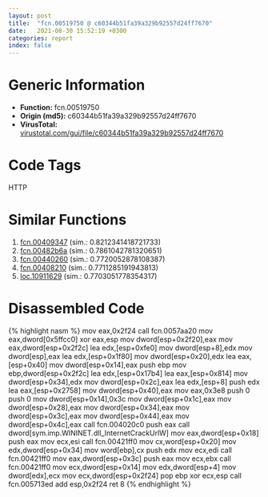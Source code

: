 ```yaml
---
layout: post
title:  "fcn.00519750 @ c60344b51fa39a329b92557d24ff7670"
date:   2021-08-30 15:52:19 +0300
categories: report
index: false
---
```


# Generic Information
- **Function:** fcn.00519750
- **Origin (md5):** c60344b51fa39a329b92557d24ff7670
- **VirusTotal:** [virustotal.com/gui/file/c60344b51fa39a329b92557d24ff7670][virustotal_ref]

# Code Tags
<span class="tag" id="HTTP">HTTP</span>


# Similar Functions

1. [fcn.00409347][similar_1_ref] (sim.: 0.8212341418721733)
2. [fcn.00482b6a][similar_2_ref] (sim.: 0.7861042781320651)
3. [fcn.00440260][similar_3_ref] (sim.: 0.7720052878108387)
4. [fcn.00408210][similar_4_ref] (sim.: 0.7711285191943813)
5. [loc.10911629][similar_5_ref] (sim.: 0.7703051778354317)


# Disassembled Code

{% highlight nasm %}
mov eax,0x2f24
call fcn.0057aa20
mov eax,dword[0x5ffcc0]
xor eax,esp
mov dword[esp+0x2f20],eax
mov eax,dword[esp+0x2f2c]
lea edx,[esp+0xfe0]
mov dword[esp+8],edx
mov dword[esp],eax
lea edx,[esp+0x1f80]
mov dword[esp+0x20],edx
lea eax,[esp+0x40]
mov dword[esp+0x14],eax
push ebp
mov ebp,dword[esp+0x2f2c]
lea edx,[esp+0x17b4]
lea eax,[esp+0x814]
mov dword[esp+0x34],edx
mov dword[esp+0x2c],eax
lea edx,[esp+8]
push edx
lea eax,[esp+0x2758]
mov dword[esp+0x40],eax
mov eax,0x3e8
push 0
push 0
mov dword[esp+0x14],0x3c
mov dword[esp+0x1c],eax
mov dword[esp+0x28],eax
mov dword[esp+0x34],eax
mov dword[esp+0x3c],eax
mov dword[esp+0x44],eax
mov dword[esp+0x4c],eax
call fcn.004020c0
push eax
call dword[sym.imp.WININET.dll_InternetCrackUrlW]
mov eax,dword[esp+0x18]
push eax
mov ecx,esi
call fcn.00421ff0
mov cx,word[esp+0x20]
mov edx,dword[esp+0x34]
mov word[ebp],cx
push edx
mov ecx,edi
call fcn.00421ff0
mov eax,dword[esp+0x3c]
push eax
mov ecx,ebx
call fcn.00421ff0
mov ecx,dword[esp+0x14]
mov edx,dword[esp+4]
mov dword[edx],ecx
mov ecx,dword[esp+0x2f24]
pop ebp
xor ecx,esp
call fcn.005713ed
add esp,0x2f24
ret 8
{% endhighlight %}


[similar_1_ref]: /report/fcn.00409347@b3771987fba16f4fba07d1109ec72c76
[similar_2_ref]: /report/fcn.00482b6a@b3771987fba16f4fba07d1109ec72c76
[similar_3_ref]: /report/fcn.00440260@c60344b51fa39a329b92557d24ff7670
[similar_4_ref]: /report/fcn.00408210@0403abd1e9e066fc89cddd5736647282
[similar_5_ref]: /report/loc.10911629@89dc67d2f980e8488f97b1bf8cb24258
[virustotal_ref]: https://www.virustotal.com/gui/file/c60344b51fa39a329b92557d24ff7670